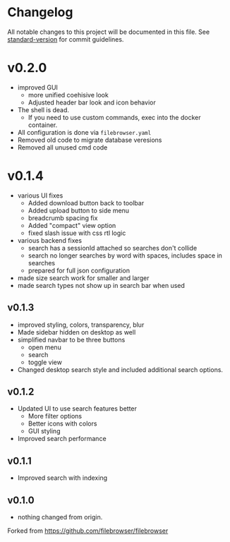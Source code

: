 # Changelog

All notable changes to this project will be documented in this file. See [standard-version](https://github.com/conventional-changelog/standard-version) for commit guidelines.


# v0.2.0

 - improved GUI
   - more unified coehisive look
   - Adjusted header bar look and icon behavior
 - The shell is dead.
   - If you need to use custom commands, exec into the docker container.
 - All configuration is done via `filebrowser.yaml`
 - Removed old code to migrate database veresions
 - Removed all unused cmd code

# v0.1.4
 - various UI fixes
   - Added download button back to toolbar
   - Added upload button to side menu
   - breadcrumb spacing fix
   - Added "compact" view option
   - fixed slash issue with css rtl logic
 - various backend fixes
   - search has a sessionId attached so searches don't collide
   - search no longer searches by word with spaces, includes space in searches
   - prepared for full json configuration
 - made size search work for smaller and larger
 - made search types not show up in search bar when used

## v0.1.3

 - improved styling, colors, transparency, blur
 - Made sidebar hidden on desktop as well
 - simplified navbar to be three buttons
   - open menu
   - search
   - toggle view
 - Changed desktop search style and included additional search options.

## v0.1.2

 - Updated UI to use search features better
   - More filter options
   - Better icons with colors
   - GUI styling
 - Improved search performance

## v0.1.1

 - Improved search with indexing

## v0.1.0

 - nothing changed from origin.

Forked from https://github.com/filebrowser/filebrowser
